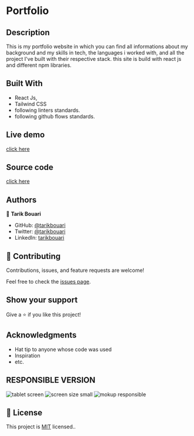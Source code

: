 
# Portfolio

## Description

This is my portfolio website in which you can find all informations about my background and my skills in tech, the languages i worked with, and all the project I've built with their respective stack. this site is build with react js and different npm libraries.


## Built With

- React Js,
- Tailwind CSS 
- following linters standards.
- following github flows standards.

## Live demo 
[click here](https://tarikbouari.github.io/My-Portfolio-Website/)

## Source code 
[click here](https://github.com/tarikbouari/My-Portfolio-Website)
## Authors

👤 **Tarik Bouari**

- GitHub: [@tarikbouari](https://github.com/tarikbouari)
- Twitter: [@tarikbouari](https://twitter.com/TarikBouari)
- LinkedIn: [tarikbouari](https://www.linkedin.com/in/tarik-bouari-44b7191a6/)




## 🤝 Contributing

Contributions, issues, and feature requests are welcome!

Feel free to check the [issues page](../../issues/).

## Show your support

Give a ⭐️ if you like this project!

## Acknowledgments

- Hat tip to anyone whose code was used
- Inspiration
- etc.

## RESPONSIBLE VERSION 
![tablet screen](https://user-images.githubusercontent.com/104431739/184697418-8c782150-6405-4b94-8807-9f3f956de23d.PNG)
![screen size small](https://user-images.githubusercontent.com/104431739/184698856-cc09519c-8544-4539-935a-6dde67559016.PNG)
![mokup responsible](https://user-images.githubusercontent.com/104431739/184699974-615ef875-1004-4e67-9533-4db590826e22.PNG)




## 📝 License

This project is [MIT](./MIT.md) licensed..
